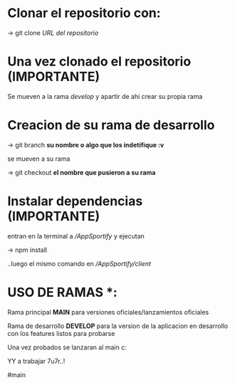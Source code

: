 # Clonar el repositorio con:

-> git clone *URL del repositorio*

# Una vez clonado el repositorio (IMPORTANTE)

Se mueven a la rama *develop* y apartir de ahi crear su propia rama

# Creacion de su rama de desarrollo 

-> git branch **su nombre o algo que los indetifique :v**

se mueven a su rama

-> git checkout **el nombre que pusieron a su rama**

# Instalar dependencias (IMPORTANTE)

entran en la terminal a _/AppSportify_ y ejecutan

-> npm install

..luego el mismo comando en _/AppSportify/client_

# USO DE RAMAS *:

Rama principal **MAIN** para versiones oficiales/lanzamientos oficiales

Rama de desarrollo **DEVELOP** para la version de la aplicacion en desarrollo con los features listos para probarse

Una vez probados se lanzaran al main c:

YY a trabajar 7u7r..!
















#main